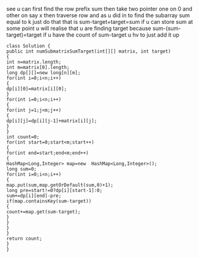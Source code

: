 see u can first find the row prefix sum
then take two pointer one on 0 and other on say x  then traverse row and as u did in to find the subarray sum equal to k just do that that is sum-target+target=sum if u can store sum at some point u will realise that u are finding target because sum-(sum-target)=target if u have the count of sum-target u hv to just add it up
​
​
```
class Solution {
public int numSubmatrixSumTarget(int[][] matrix, int target)
{
int n=matrix.length;
int m=matrix[0].length;
long dp[][]=new long[n][m];
for(int i=0;i<n;i++)
{
dp[i][0]=matrix[i][0];
}
for(int i=0;i<n;i++)
{
for(int j=1;j<m;j++)
{
dp[i][j]=dp[i][j-1]+matrix[i][j];
}
}
int count=0;
for(int start=0;start<m;start++)
{
for(int end=start;end<m;end++)
{
HashMap<Long,Integer> map=new  HashMap<Long,Integer>();
long sum=0;
for(int i=0;i<n;i++)
{
map.put(sum,map.getOrDefault(sum,0)+1);
long pre=start!=0?dp[i][start-1]:0;
sum+=dp[i][end]-pre;
if(map.containsKey(sum-target))
{
count+=map.get(sum-target);
}
}
}
}
return count;
}
}
```